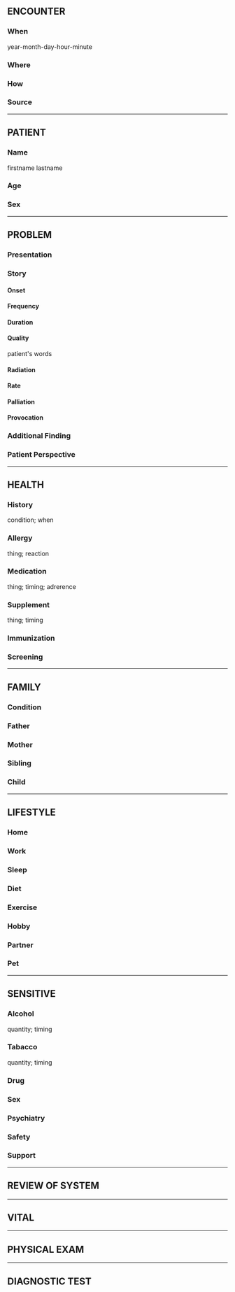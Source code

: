 ## ENCOUNTER

### When

year-month-day-hour-minute

### Where

### How

### Source

---

## PATIENT

### Name

firstname lastname

### Age

### Sex

---

## PROBLEM

### Presentation

### Story

#### Onset

#### Frequency

#### Duration

#### Quality

patient's words

#### Radiation

#### Rate

#### Palliation

#### Provocation

### Additional Finding

### Patient Perspective

---

## HEALTH

### History

condition; when

### Allergy

thing; reaction

### Medication

thing; timing; adrerence

### Supplement

thing; timing

### Immunization

### Screening

---

## FAMILY

### Condition

### Father

### Mother

### Sibling

### Child

---

## LIFESTYLE

### Home

### Work

### Sleep

### Diet

### Exercise

### Hobby

### Partner

### Pet

---

## SENSITIVE

### Alcohol

quantity; timing

### Tabacco

quantity; timing

### Drug

### Sex

### Psychiatry

### Safety

### Support

---

## REVIEW OF SYSTEM

---

## VITAL

---

## PHYSICAL EXAM

---

## DIAGNOSTIC TEST
